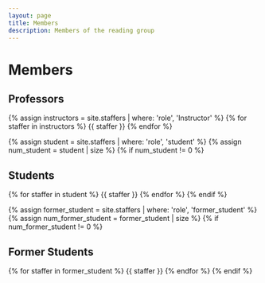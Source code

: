 ```yaml
---
layout: page
title: Members
description: Members of the reading group
---
```


# Members

<!--Staff information is stored in the `_staffers` directory and rendered according to the layout file, `_layouts/staffer.html`.-->

## Professors

{% assign instructors = site.staffers | where: 'role', 'Instructor' %}
{% for staffer in instructors %}
{{ staffer }}
{% endfor %}

{% assign student = site.staffers | where: 'role', 'student' %}
{% assign num_student = student | size %}
{% if num_student != 0 %}

## Students

{% for staffer in student %}
{{ staffer }}
{% endfor %}
{% endif %}

{% assign former_student = site.staffers | where: 'role', 'former_student' %}
{% assign num_former_student = former_student | size %}
{% if num_former_student != 0 %}

## Former Students

{% for staffer in former_student %}
{{ staffer }}
{% endfor %}
{% endif %}
